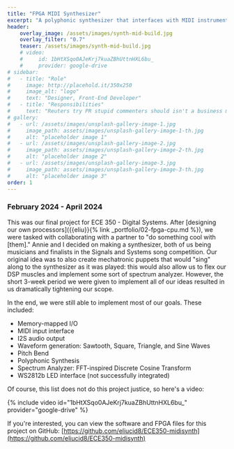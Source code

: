 ```yaml
---
title: "FPGA MIDI Synthesizer"
excerpt: "A polyphonic synthesizer that interfaces with MIDI instruments, all running on a custom soft-core FPGA"
header:
    overlay_image: /assets/images/synth-mid-build.jpg
    overlay_filter: "0.7"
    teaser: /assets/images/synth-mid-build.jpg
    # video:
    #     id: 1bHtXSqo0AJeKrj7kuaZBhUttnHXL6bu_
    #     provider: google-drive
# sidebar:
#   - title: "Role"
#     image: http://placehold.it/350x250
#     image_alt: "logo"
#     text: "Designer, Front-End Developer"
#   - title: "Responsibilities"
#     text: "Reuters try PR stupid commenters should isn't a business model"
# gallery:
#   - url: /assets/images/unsplash-gallery-image-1.jpg
#     image_path: assets/images/unsplash-gallery-image-1-th.jpg
#     alt: "placeholder image 1"
#   - url: /assets/images/unsplash-gallery-image-2.jpg
#     image_path: assets/images/unsplash-gallery-image-2-th.jpg
#     alt: "placeholder image 2"
#   - url: /assets/images/unsplash-gallery-image-3.jpg
#     image_path: assets/images/unsplash-gallery-image-3-th.jpg
#     alt: "placeholder image 3"
order: 1
---
```

### February 2024 - April 2024

This was our final project for ECE 350 - Digital Systems.
After [designing our own processors]({{eliu}}{% link _portfolio/02-fpga-cpu.md %}), we were tasked with collaborating with a partner to "do something cool with \[them]." 
Annie and I decided on making a synthesizer, both of us being musicians and finalists in the Signals and Systems song competition. 
Our original idea was to also create mechatronic puppets that would "sing" along to the synthesizer as it was played: this would also allow us to flex our DSP muscles and implement some sort of spectrum analyzer.
However, the short 3-week period we were given to implement all of our ideas resulted in us dramatically tightening our scope.

In the end, we were still able to implement most of our goals. These included:
* Memory-mapped I/O
* MIDI input interface
* I2S audio output
* Waveform generation: Sawtooth, Square, Triangle, and Sine Waves
* Pitch Bend
* Polyphonic Synthesis
* Spectrum Analyzer: FFT-inspired Discrete Cosine Transform
* WS2812b LED interface (not successfully integrated)

Of course, this list does not do this project justice, so here's a video:

{% include video id="1bHtXSqo0AJeKrj7kuaZBhUttnHXL6bu_" provider="google-drive" %}

If you're interested, you can view the software and FPGA files for this project on GitHub: [https://github.com/eliucid8/ECE350-midisynth](https://github.com/eliucid8/ECE350-midisynth)
